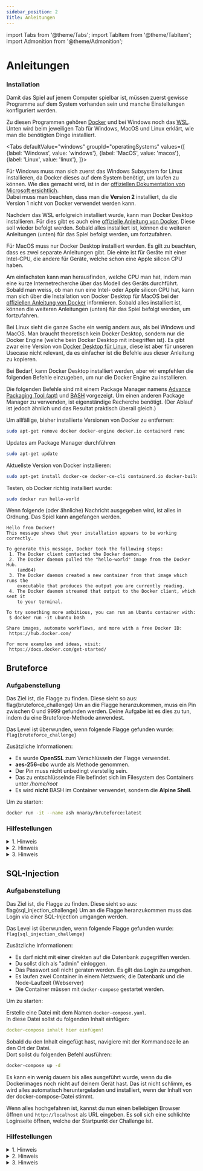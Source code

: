 ```yaml
---
sidebar_position: 2
Title: Anleitungen
---
```


import Tabs from '@theme/Tabs';
import TabItem from '@theme/TabItem';
import Admonition from '@theme/Admonition';

# Anleitungen

### Installation

Damit das Spiel auf jenem Computer spielbar ist, müssen zuerst gewisse Programme auf dem System vorhanden sein und manche Einstellungen konfiguriert werden.

Zu diesen Programmen gehören [Docker](https://www.docker.com/) und bei Windows noch das [WSL](https://en.wikipedia.org/wiki/Windows_Subsystem_for_Linux). Unten wird beim jeweiligen Tab für Windows, MacOS und Linux erklärt, wie man die benötigten Dinge installiert.

<Tabs
    defaultValue="windows"
    groupId="operatingSystems"
    values={[
        {label: 'Windows', value: 'windows'},
        {label: 'MacOS', value: 'macos'},
        {label: 'Linux', value: 'linux'},
    ]}>
<TabItem value="windows">
    <p>
        Für Windows muss man sich zuerst das Windows Subsystem for Linux installieren, da Docker dieses auf dem System benötigt, um laufen zu können. Wie dies gemacht wird, ist in der <a href="https://learn.microsoft.com/en-us/windows/wsl/install" >offiziellen Dokumentation von Microsoft ersichtlich</a>.<br/>
        Dabei muss man beachten, dass man die <strong>Version 2</strong> installiert, da die Version 1 nicht von Docker verwendet werden kann.
    </p>
    <p>
        Nachdem das WSL erfolgreich installiert wurde, kann man Docker Desktop installieren. Für dies gibt es auch eine <a href="https://docs.docker.com/desktop/install/windows-install/">offizielle Anleitung von Docker</a>. Diese soll wieder befolgt werden. Sobald alles installiert ist, können die weiteren Anleitungen (unten) für das Spiel befolgt werden, um fortzufahren.
    </p>
</TabItem>
<TabItem value="macos">
    <p>
        Für MacOS muss nur Docker Desktop installiert werden. Es gilt zu beachten, dass es zwei separate Anleitungen gibt. Die einte ist für Geräte mit einer Intel-CPU, die andere für Geräte, welche schon eine Apple silicon CPU haben.
    </p>
    <p>
        Am einfachsten kann man herausfinden, welche CPU man hat, indem man eine kurze Internetrecherche über das Modell des Geräts durchführt.<br/>
        Sobald man weiss, ob man nun eine Intel- oder Apple silicon CPU hat, kann man sich über die Installation von Docker Desktop für MacOS bei der <a href="https://docs.docker.com/desktop/install/mac-install/">offiziellen Anleitung von Docker</a> informieren. Sobald alles installiert ist, können die weiteren Anleitungen (unten) für das Spiel befolgt werden, um fortzufahren.
    </p>
</TabItem>
<TabItem value="linux">
<p>
    Bei Linux sieht die ganze Sache ein wenig anders aus, als bei Windows und MacOS. Man braucht theoretisch kein Docker Desktop, sondern nur die Docker Engine (welche bein Docker Desktop mit inbegriffen ist). Es gibt zwar eine Version von <a href="https://docs.docker.com/desktop/install/linux-install/">Docker Desktop für Linux</a>, diese ist aber für unseren Usecase nicht relevant, da es einfacher ist die Befehle aus dieser Anleitung zu kopieren.
</p>
<p>
    Bei Bedarf, kann Docker Desktop installiert werden, aber wir empfehlen die folgenden Befehle einzugeben, um nur die Docker Engine zu installieren.
</p>
<div>
    <Admonition type="info">
        <p>
            Die folgenden Befehle sind mit einem Package Manager namens <a href="https://ubuntu.com/server/docs/package-management">Advance Packaging Tool (apt)</a> und <a href="https://de.wikipedia.org/wiki/Bash_(Shell)">BASH</a> vorgezeigt. Um einen anderen Package Manager zu verwenden, ist eigenständige Recherche benötigt. (Der Ablauf ist jedoch ähnlich und das Resultat praktisch überall gleich.)
        </p>
    </Admonition>
</div>
<p>

Um allfällige, bisher installierte Versionen von Docker zu entfernen:
```bash
sudo apt-get remove docker docker-engine docker.io containerd runc
```

</p>
<p>

Updates am Package Manager durchführen
```bash
sudo apt-get update
```

</p>
<p>

Aktuellste Version von Docker installieren:
```bash
sudo apt-get install docker-ce docker-ce-cli containerd.io docker-buildx-plugin docker-compose-plugin
```

</p>
<p>

Testen, ob Docker richtig installiert wurde:
```bash
sudo docker run hello-world
```

</p>
<p>

Wenn folgende (oder ähnliche) Nachricht ausgegeben wird, ist alles in Ordnung. Das Spiel kann angefangen werden.
```
Hello from Docker!
This message shows that your installation appears to be working correctly.

To generate this message, Docker took the following steps:
 1. The Docker client contacted the Docker daemon.
 2. The Docker daemon pulled the "hello-world" image from the Docker Hub.
    (amd64)
 3. The Docker daemon created a new container from that image which runs the
    executable that produces the output you are currently reading.
 4. The Docker daemon streamed that output to the Docker client, which sent it
    to your terminal.

To try something more ambitious, you can run an Ubuntu container with:
 $ docker run -it ubuntu bash

Share images, automate workflows, and more with a free Docker ID:
 https://hub.docker.com/

For more examples and ideas, visit:
 https://docs.docker.com/get-started/
```

</p>
</TabItem>
</Tabs>

## Bruteforce

### Aufgabenstellung

Das Ziel ist, die Flagge zu finden. Diese sieht so aus: flag{bruteforce_challenge}
Um an die Flagge heranzukommen, muss ein Pin zwischen 0 und 9999 gefunden werden. Deine Aufgabe ist es dies zu tun, indem du eine Bruteforce-Methode anwendest.

Das Level ist überwunden, wenn folgende Flagge gefunden wurde:  
`flag{bruteforce_challenge}`

Zusätzliche Informationen:
- Es wurde **OpenSSL** zum Verschlüsseln der Flagge verwendet.
- **aes-256-cbc** wurde als Methode genommen.
- Der Pin muss nicht unbedingt vierstellig sein.
- Das zu entschlüsselnde File befindet sich im Filesystem des Containers unter */home/root*
- Es wird **nicht** BASH im Container verwendet, sondern die **Alpine Shell**.

Um zu starten:

```bash
docker run -it --name ash mnaray/bruteforce:latest
```

### Hilfestellungen

<details><summary>1. Hinweis</summary>
<p>
Bei der Verwendung vom openssl-Befehl ist zu beachten, dass die Ver- und Entschlüsselung auf einer binären Ebene geschieht. Damit du das Resultat dann auch lesen kannst, muss <code>-a</code> im Befehl verwendet werden. Dies en(t)kodiert die Ausgabe zu Base-64.
</p>
</details>

<details><summary>2. Hinweis</summary>
<p>
Schau auf den Namen dieser Aufgabenstellung. Was ist der Titel? Google was es ist. Vergiss nicht, dass der geheime Pin sich zwischen 0 und 9999 befindet.
</p>
</details>

<details><summary>3. Hinweis</summary>
<p>
Am schnellsten geht es, ein Script zu schreiben, welches die Arbeit vom Ausprobieren aller Optionen für dich übernimmt. Es muss aber nicht unbedingt ein Script sein, es gibt sonst auch noch viele Bibliotheken und Tools, mit denen so etwas gemacht werden kann.
</p>
<p>
Hier ist es einfacher ein kurzes Script zu schreiben, da es nur 10000 mögliche Kombinationen für den Code gibt. In einer Situation, in der es vielleicht sogar milliarden von Optionen gibt, ist z.B. ein Bruteforcing-Tool empfehlenswert.
</p>
</details>

## SQL-Injection

### Aufgabenstellung

Das Ziel ist, die Flagge zu finden. Diese sieht so aus: flag{sql_injection_challenge}
Um an die Flagge heranzukommen muss das Login via einer SQL-Injection umgangen werden.

Das Level ist überwunden, wenn folgende Flagge gefunden wurde:
`flag{sql_injection_challenge}`

Zusätzliche Informationen:
- Es darf nicht mit einer direkten auf die Datenbank zugegriffen werden.
- Du sollst dich als "admin" einloggen.
- Das Passwort soll nicht geraten werden. Es gilt das Login zu umgehen.
- Es laufen zwei Container in einem Netzwerk; die Datenbank und die Node-Laufzeit (Webserver)
- Die Container müssen mit `docker-compose` gestartet werden.

Um zu starten:

Erstelle eine Datei mit dem Namen `docker-compose.yaml`.  
In diese Datei sollst du folgenden Inhalt einfügen:

```yml
docker-compose inhalt hier einfügen!
```

Sobald du den Inhalt eingefügt hast, navigiere mit der Kommandozeile an den Ort der Datei.  
Dort sollst du folgenden Befehl ausführen:

```bash
docker-compose up -d
```

Es kann ein wenig dauern bis alles ausgeführt wurde, wenn du die Dockerimages noch nicht auf deinem Gerät hast. Das ist nicht schlimm, es wird alles automatisch heruntergeladen und installiert, wenn der Inhalt von der docker-compose-Datei stimmt.

Wenn alles hochgefahren ist, kannst du nun einen beliebigen Browser öffnen und `http://localhost` als URL eingeben. Es soll sich eine schlichte Loginseite öffnen, welche der Startpunkt der Challenge ist.

### Hilfestellungen

<details><summary>1. Hinweis</summary>
<p>
Weisst du was SQL-Injection ist? Falls nicht, dann sollst du dich kurz informieren und versuchen die gefundenen Informationen im nächsten Schritt anzuwenden.
</p>
<p>
Schreibe dir eine Query auf, die möglicherweise verwendet wird, um die Datenbank nach den Logindaten abzufragen. Wie kannst du nun diese Query mit (zum Beispiel) den Eingabefeldern manipulieren?
</p>
</details>

<details><summary>2. Hinweis</summary>
<p>
Wie kommentiert man etwas in SQL aus? Versuche den Rest der ursprünglichen Query ungültig zu machen, indem du ihn auskommentierst.
</p>
</details>

<details><summary>3. Hinweis</summary>
<p>
Die eigentliche Injection findet im Passwortfeld statt. Der Nutzername soll "admin" sein.
</p>
</details>
